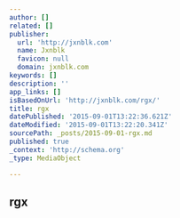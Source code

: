 ```yaml
---
author: []
related: []
publisher:
  url: 'http://jxnblk.com'
  name: Jxnblk
  favicon: null
  domain: jxnblk.com
keywords: []
description: ''
app_links: []
isBasedOnUrl: 'http://jxnblk.com/rgx/'
title: rgx
datePublished: '2015-09-01T13:22:36.621Z'
dateModified: '2015-09-01T13:22:20.341Z'
sourcePath: _posts/2015-09-01-rgx.md
published: true
_context: 'http://schema.org'
_type: MediaObject

---
```

<article style=""><h1>rgx</h1><p></p></article>